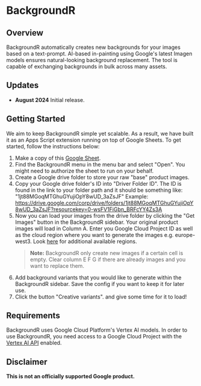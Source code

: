# BackgroundR

## Overview

BackgroundR automatically creates new backgrounds for your images based on a text-prompt. AI-based in-painting using Google's latest Imagen models ensures natural-looking background replacement. The tool is capable of exchanging backgrounds in bulk across many assets.

## Updates

- **August 2024** Initial release.

## Getting Started

We aim to keep BackgroundR simple yet scalable. As a result, we have built it as an Apps Script extension running on top of Google Sheets. To get started, follow the instructions below:

1. Make a copy of this [Google Sheet]().
2. Find the BackgroundR menu in the menu bar and select "Open". You might need to authorize the sheet to run on your behalf.
3. Create a Google drive folder to store your raw "base" product images.
4. Copy your Google drive folder's ID into "Driver Folder ID". The ID is found in the link to your folder path and it should be something like: "1jt88MGoqMTGhuGYujiOpY8wUD_3aZsJF"
   Example: https://drive.google.com/corp/drive/folders/1jt88MGoqMTGhuGYujiOpY8wUD_3aZsJF?resourcekey=0-wsFV1FiGbn_BRFcYY4Zs3A
5. Now you can load your images from the drive folder by clicking the "Get Images" button in the BackgroundR sidebar. Your original product images will load in Column A.
   Enter you Google Cloud Project ID as well as the cloud region where you want to generate the images e.g. europe-west3. Look [here](https://cloud.google.com/vertex-ai/docs/general/locations#europe) for additional available regions.
   > **Note:** BackgroundR only create new images if a certain cell is empty. Clear column E F G if there are already images and you want to replace them.
6. Add background variants that you would like to generate within the BackgroundR sidebar. Save the config if you want to keep it for later use.
7. Click the button "Creative variants".
   and give some time for it to load!

## Requirements

BackgroundR uses Google Cloud Platform's Vertex AI models. In order to use BackgroundR, you need access to a Google Cloud Project with the [Vertex AI API](https://cloud.google.com/vertex-ai/docs/generative-ai/start/quickstarts/api-quickstart) enabled.

## Disclaimer

**This is not an officially supported Google product.**
